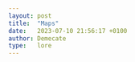 ```yaml
---
layout: post
title:  "Maps"
date:   2023-07-10 21:56:17 +0100
author: Demecate
type:   lore
---
```


